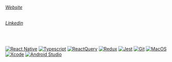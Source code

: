 ###### [Website](https://nhcorrea.com/)
###### [Linkedin](https://www.linkedin.com/in/nhcorrea/)

<br>

[![React Native](https://img.shields.io/badge/React%20native-18181B?style=flat-square&logo=React)](https://reactnative.dev/)
[![Typescript](https://img.shields.io/badge/Typescript-18181B?style=flat-square&logo=TypeScript)](https://www.typescriptlang.org/)
[![ReactQuery](https://img.shields.io/badge/ReactQuery-18181B?style=flat-square&logo=reactquery&logoColor=FF4154)](https://tanstack.com/query/latest)
[![Redux](https://img.shields.io/badge/Redux-18181B?style=flat-square&logo=redux&logoColor=764ABC)](https://redux.js.org/)
[![Jest](https://img.shields.io/badge/Jest-18181B?style=flat-square&logo=jest&logoColor=C21325)](https://redux.js.org/)
[![Git](https://img.shields.io/badge/Git-18181B?style=flat-square&logo=Git)](https://git-scm.com/)
[![MacOS](https://img.shields.io/badge/MacOS-18181B?style=flat-square&logo=Apple&logoColor=FFFFFF)](https://redux.js.org/)
[![Xcode](https://img.shields.io/badge/Xcode-18181B?style=flat-square&logo=Xcode&logoColor=147EFB)](https://redux.js.org/)
[![Android Studio](https://img.shields.io/badge/Android%20Studio-18181B?style=flat-square&logo=AndroidStudio&logoColor=3DDC84)](https://redux.js.org/)

<div align=center>

<!-- ###### Every day, it gets a little easier. But you gotta do it every day. That's the hard part. -->
</div>
